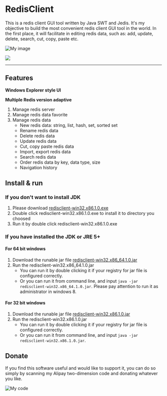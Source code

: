 # RedisClient


This is a redis client GUI tool written by Java SWT and Jedis. It's my objective to build the most convenient redis client GUI tool in the world. In the first place, it will facilitate in editing redis data, such as: add, update, delete, search, cut, copy, paste etc.

![My image](https://github.com/caoxinyu/RedisClient/raw/master/src/main/resources/screen.png)

<a href='http://sj.zol.com.cn/'><img src='http://icon.zol-img.com.cn/xiazai/image/logos.png'></a>

--------

## Features

**Windows Explorer style UI**

**Multiple Redis version adaptive**

 1. Manage redis server
 2. Manage redis data favorite
 3. Manage redis data
 	* New redis data: string, list, hash, set, sorted set
 	* Rename redis data 
 	* Delete redis data
 	* Update redis data
 	* Cut, copy paste redis data
 	* Import, export redis data
 	* Search redis data
 	* Order redis data by key, data type, size
 	* Navigation history


## Install & run

### If you don't want to install JDK

1. Please download [redisclient-win32.x86.1.0.exe](https://raw.githubusercontent.com/caoxinyu/RedisClient/master/release/redisclient-win32.x86.1.0.exe)
2. Double click redisclient-win32.x86.1.0.exe to install it to directory you choosed
3. Run it by double click redisclient-win32.x86.1.0.exe


### If you have installed the JDK or JRE 5+ 

#### For 64 bit windows
 1. Download the runable jar file [redisclient-win32.x86_64.1.0.jar](https://github.com/caoxinyu/RedisClient/blob/master/release/redisclient-win32.x86_64.1.0.jar?raw=true)
 2. Run the redisclient-win32.x86_64.1.0.jar
 	* You can run it by double clicking it if your registry for jar file is configured correctly.
 	* Or you can run it from command line, and input `java -jar redisclient-win32.x86_64.1.0.jar`. Please pay attention to run it as administrator in windows 8.
 	
#### For 32 bit windows
 1. Download the runable jar file [redisclient-win32.x86.1.0.jar](https://github.com/caoxinyu/RedisClient/blob/master/release/redisclient-win32.x86.1.0.jar?raw=true)
 2. Run the redisclient-win32.x86.1.0.jar
 	* You can run it by double clicking it if your registry for jar file is configured correctly.
 	* Or you can run it from command line, and input `java -jar redisclient-win32.x86.1.0.jar`. 

## Donate
 
If you find this software useful and would like to support it, you can do so simply by scanning my Alipay two-dimension code and donating whatever you like.

![My code](https://github.com/caoxinyu/RedisClient/raw/master/src/main/resources/code.png)
 
